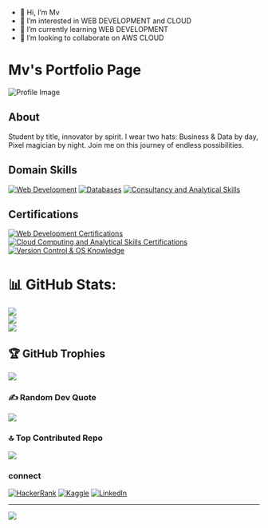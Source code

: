 - 👋 Hi, I’m Mv
- 👀 I’m interested in  WEB DEVELOPMENT and CLOUD
- 🌱 I’m currently learning WEB DEVELOPMENT
- 💞️ I’m looking to collaborate on AWS CLOUD




# Mv's Portfolio Page

![Profile Image](assets/img/profile-img.jpg)

## About
Student by title, innovator by spirit. I wear two hats: Business & Data by day, Pixel magician by night. Join me on this journey of endless possibilities.




## Domain Skills

[![Web Development](https://img.shields.io/badge/Web%20Development-HTML%2C%20CSS%2C%20Python-blue)](#)
[![Databases](https://img.shields.io/badge/Databases-SQL-orange)](#)
[![Consultancy and Analytical Skills](https://img.shields.io/badge/Consultancy%20and%20Analytical%20Skills-green)](#)

## Certifications

[![Web Development Certifications](https://img.shields.io/badge/Web%20Development%20Certifications-HTML%2C%20CSS%2C%20Python-blue)](#)
[![Cloud Computing and Analytical Skills Certifications](https://img.shields.io/badge/Cloud%20Computing%20and%20Analytical%20Skills%20Certifications-Azure%20900%2C%20Power%20BI%20Data%20Analyst%20Associate-yellow)](#)
[![Version Control & OS Knowledge](https://img.shields.io/badge/Version%20Control%20%26%20OS%20Knowledge-Github%2C%20Linux-brightgreen)](#)


# 📊 GitHub Stats:
![](https://github-readme-stats.vercel.app/api?username=muthuvelsanthakumar&theme=dark&hide_border=true&include_all_commits=true&count_private=false)<br/>
![](https://github-readme-streak-stats.herokuapp.com/?user=muthuvelsanthakumar&theme=dark&hide_border=true)<br/>
![](https://github-readme-stats.vercel.app/api/top-langs/?username=muthuvelsanthakumar&theme=dark&hide_border=true&include_all_commits=true&count_private=false&layout=compact)


## 🏆 GitHub Trophies
![](https://github-profile-trophy.vercel.app/?username=muthuvelsanthakumar&theme=radical&no-frame=false&no-bg=false&margin-w=4)

### ✍️ Random Dev Quote
![](https://quotes-github-readme.vercel.app/api?type=horizontal&theme=radical)
### 🔝 Top Contributed Repo
![](https://github-contributor-stats.vercel.app/api?username=muthuvelsanthakumar&limit=5&theme=dark&combine_all_yearly_contributions=true)

### connect
[![HackerRank](https://img.shields.io/badge/HackerRank-Profile-blue?style=flat-square&logo=hackerrank)](https://www.hackerrank.com/profile/muthuvelsanthak1)
[![Kaggle](https://img.shields.io/badge/Kaggle-Profile-blue?style=flat-square&logo=kaggle)](https://www.kaggle.com/muthuvelmv2004)
[![LinkedIn](https://img.shields.io/badge/LinkedIn-Profile-blue?style=flat-square&logo=linkedin)](https://www.linkedin.com/in/muthuvel-santhakumar103/)



---
[![](https://visitcount.itsvg.in/api?id=muthuvelsanthakumar&icon=0&color=0)](https://visitcount.itsvg.in)


<!-- Proudly created with GPRM ( https://gprm.itsvg.in ) -->

